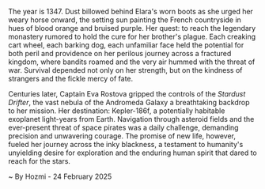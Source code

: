 
The year is 1347.  Dust billowed behind Elara's worn boots as she urged her weary horse onward, the setting sun painting the French countryside in hues of blood orange and bruised purple.  Her quest: to reach the legendary monastery rumored to hold the cure for her brother's plague.  Each creaking cart wheel, each barking dog, each unfamiliar face held the potential for both peril and providence on her perilous journey across a fractured kingdom, where bandits roamed and the very air hummed with the threat of war.  Survival depended not only on her strength, but on the kindness of strangers and the fickle mercy of fate.


Centuries later, Captain Eva Rostova gripped the controls of the *Stardust Drifter*, the vast nebula of the Andromeda Galaxy a breathtaking backdrop to her mission.  Her destination: Kepler-186f, a potentially habitable exoplanet light-years from Earth.  Navigation through asteroid fields and the ever-present threat of space pirates was a daily challenge, demanding precision and unwavering courage. The promise of new life, however, fueled her journey across the inky blackness, a testament to humanity's unyielding desire for exploration and the enduring human spirit that dared to reach for the stars.

~ By Hozmi - 24 February 2025
